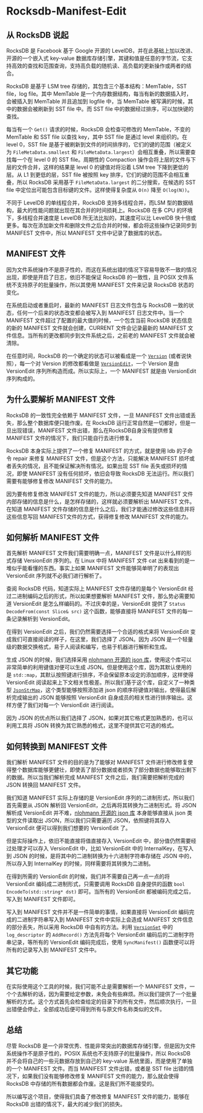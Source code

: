# Rocksdb-Manifest-Edit

## 从 RocksDB 说起

RocksDB 是 Facebook 基于 Google 开源的 LevelDB，并在此基础上加以改进、开源的一个嵌入式 key-value 数据库存储引擎，其键和值是任意的字节流，它支持高效的查找和范围查询，支持高负载的随机读、高负载的更新操作或两者的结合。

RocksDB 是基于 LSM tree 存储的，其包含三个基本结构：MemTable，SST file，log file。其中 MemTable 是一个内存数据结构，每当有新的数据插入时，会被插入到 MemTable 并且追加到 logfile 中，当 MemTable 被写满的时候，其中的数据会被刷新到 SST file 中。而 SST file 中的数据经过排序，可以加快键的查找。

每当有一个 `Get()` 请求的时候，RocksDB 会检查可修改的 MemTable，不变的 MemTable 和 SST file 以查找 key，其中 SST file 是通过 level 来组织的。在 level 0，SST file 是基于被刷新到文件的时间排序的，它们的键的范围（被定义为 `FileMetaData.smallest` 和 `FileMetaData.largest`）会相互重叠，所以需要查找每一个在 level 0 的 SST file。周期性的 Compaction 操作会将上层的文件与下层的文件合并，这样的结果是 level 0 的键值对将沿着 LSM tree 下降到更低的层。从 L1 到更低的层，SST file 被按照 key 排序，它们的键的范围不会相互重叠，所以 RocksDB 采用基于 `FileMetaData.largest` 的二分搜索，在候选的 SST file 中定位出可能包含目标键的文件。这样使得复杂度从 `O(n)` 降至 `O(log(N))`。

不同于 LevelDB 的单线程合并，RocksDB 支持多线程合并，而LSM 型的数据结构，最大的性能问题就出现在其合并的时间损耗上。RocksDB 在多 CPU 的环境下，多线程合并速度是 LevelDB 所无法比拟的，其速度可以比 LevelDB 快十倍或更多。每次在添加新文件和删除文件之后合并的时候，都会将这些操作记录同步到 MANIFEST 文件中，所以 MANIFEST 文件中记录了数据库的状态。

## MANIFEST 文件

因为文件系统操作不是原子性的，而这在系统出错的情况下容易导致不一致的情况出现，即使是开启了日志，依旧不能保证 RocksDB 的一致性，且 POSIX 文件系统不支持原子的批量操作，所以其使用 MANIFEST 文件来记录 RocksDB 状态的变化。

在系统启动或者重启时，最新的 MANIFEST 日志文件包含与 RocksDB 一致的状态，任何一个后来的状态改变都会被写入到 MANIFEST 日志文件中。当一个 MANIFEST 文件超过了配置的最大值的时候，一个包含当前 RocksDB 状态信息的新的 MANIFEST 文件就会创建，CURRENT 文件会记录最新的 MANIFEST 文件信息。当所有的更改都同步到文件系统之后，之前老的 MANIFEST 文件就会被清除。

在任意时间，RocksDB 的一个确定的状态可以被看成是一个 [`Version`](https://github.com/Terark/rocksdb/blob/v5.3.3.terark/db/version_set.h#L611) (或者说快照），每一个对 Version 的修改都看做是 [`VersionEdit`](https://github.com/Terark/rocksdb/blob/v5.3.3.terark/db/version_edit.h#L148)，一个 Version 是由 VersionEdit 序列所构造而成。所以实际上，一个 MANIFEST 就是由 VersionEdit 序列构成的。

## 为什么要解析 MANIFEST 文件

RocksDB 的一致性完全依赖于 MANIFEST 文件，一旦 MANIFEST 文件出错或丢失，那么整个数据库便只能作废。在 RocksDB 运行正常自然是一切都好，但是一旦出现错误，MANIFEST 文件出错，那么在RocksDB自身没有提供修复 MANIFEST 文件的情况下，我们只能自行去进行修复。

RocksDB 本身实际上提供了一个修复 MANIFEST 的方式，就是使用 ldb 的子命令 repair 来修复 MANIFEST 文件，但是这个方法，只能解决 MANIFEST 损坏或者丢失的情况，且不能保证解决所有情况。如果出现 SST file 丢失或损坏的情况，即使 MANIFEST 没有任何损坏，依旧会导致 RocksDB 无法运行。所以我们需要有能够修复修改 MANIFEST 文件的能力。

因为要有修复修改 MANIFEST 文件的能力，所以必须要先知道 MANIFEST 文件内部存储的信息是什么，是怎样存储的，这样就必须要解析出 MANIFEST 文件。在知道 MANIFEST 文件存储的信息是什么之后，我们才能通过修改这些信息并将这些信息写回 MANIFEST文件的方式，获得修复修改 MANIFEST 文件的能力。

## 如何解析 MANIFEST 文件

首先解析 MANIFEST 文件我们需要明确一点，MANIFEST 文件是以什么样的形式存储 VersionEdit 序列的。在 Linux 中将 MANIFEST 文件 cat 出来看到的是一堆似乎能看懂的东西。事实上如果 MANIFEST 文件能够简单明了的表现出 VersionEdit 序列就不必我们进行解析了。

查阅 RocksDB 代码，知道实际上 MANIFEST 文件存储的是每个 VersionEdit 经过二进制编码之后的形式，所以如果想要解析 MANIFEST 文件，那么势必需要知道 VersionEdit 是怎么样编码的。不过庆幸的是，VersionEdit 提供了 `Status DecodeFrom(const Slice& src)` 这个函数，能够直接将 MANIFEST 文件的每一条记录解析到 VersionEdit。

在得到 VersionEdit 之后，我们仍然需要选择一个合适的格式来将 VersionEdit 变成我们可直接阅读的样子，在这里，我们选择了 JSON。因为 JSON 是一个轻量级的数据交换格式，易于人阅读和编写，也易于机器进行解析和生成。

生成 JSON 的时候，我们选择采用 [nlohmann 开源的 json 库](https://github.com/nlohmann/json)，使用这个库可以非常简单的利用键值对便可以生成 JSON。但是使用这个库，因为其默认使用的是 `std::map`，其默认按照键进行排序，不会保留原本设定的添加顺序，这样使得 VersionEdit 阅读起来上下文相关性极差。所以我们基于这个库，自定义了一种类型 [`JsonStrMap`](https://github.com/Terark/terichdb/blob/master/src/terark/terichdb/json.hpp)，这个类型能够按照添加进 json 的顺序将键值对输出，使得最后解析完成输出的 JSON 能够按照 VersionEdit 自身成员的相关性进行排序输出。这样方便了我们对每一个 VersionEdit 进行阅读。

因为 JSON 的优点所以我们选择了 JSON，如果对其它格式更加熟悉的，也可以利用工具将 JSON 转换为其它熟悉的格式，这里不提供其它可选的格式。

## 如何转换到 MANIFEST 文件

我们解析 MANIFEST 文件的目的是为了能够对 MANIFEST 文件进行修改修复使得整个数据库能够更健壮，即使丢了部分数据或者损失了部分数据也能够取出剩下的数据。所以当我们解析完成 MANIFEST 文件之后，我们需要把解析完成的 JSON 转换回 MANIFEST 文件。

我们知道 MANIFEST 实际上存储的是 VersionEdit 序列的二进制形式，所以我们首先需要从 JSON 解析回 VersionEdit，之后再将其转换为二进制形式。将 JSON 解析成 VersionEdit 并不难，[nlohmann 开源的 json 库](https://github.com/nlohmann/json) 本身能够直接从 json 类型的文件读取出 JSON，所以我们只需要遍历 JSON，依照键将其存入 VersionEdit 便可以得到我们想要的 VersionEdit 了。

但是实际操作上，依旧不能直接将值直接存入 VersionEdit 中，部分值仍然需要经过处理才可以存入 VersionEdit 中，比如 VersionEdit 中的 InternalKey，在写入到 JSON 的时候，是将其中的二进制转换为十六进制字符串存储在 JSON 中的，所以存入到 InternalKey 的时候，同样需要将其转换为二进制。

在得到所需的 VersionEdit 的时候，我们并不需要自己再一点一点的将 VersionEdit 编码成二进制形式，只需要调用 RocksDB 自身提供的函数 `bool EncodeTo(std::string* dst)` 即可。当所有的 VersionEdit 都被编码完成之后，写入到 MANIFEST 文件即可。

写入到 MANIFEST 文件并不是一件简单的事情，如果直接将 VersionEdit 编码完成的二进制字符串写入到 MANIFEST 文件中实际上会造成 MANIFEST 文件信息的部分丢失，所以采用 RocksDB 中自有的方法。利用 [`VersionSet`](https://github.com/Terark/rocksdb/blob/v5.3.3.terark/db/version_set.h#L611) 中的 `log_descriptor` 的 `AddRecord()` 方法先将每个 VersionEdit 编码后的二进制字符串记录，等所有的 VersionEdit 编码完成后，使用 `SyncManifest()` 函数便可以将所有的记录写入到 MANIFEST 文件中。

## 其它功能

在实际使用这个工具的时候，我们可能不止是需要解析一个 MANIFEST 文件，一个个去解析的话，因为需要给定参数，未免会有些麻烦。所以我们提供了一个批量解析的方式。这个方式首先会检查给定的目录下的所有文件，然后顺次执行，一旦出错便会停止，全部成功后便可得到所有与原文件名称类似的文件。

## 总结

尽管 RocksDB 是一个非常优秀、性能非常突出的数据库存储引擎，但是因为文件系统操作不是原子性的，POSIX 系统也不支持原子的批量操作，所以 RocksDB 并不会将自己的一些元数据存放到自己的 key-value 系统里面，而是使用了单独的一个 MANIFEST 文件。而当 MANIFEST 文件出错，或者是 SST file 出错的情况下，如果我们没有能够修改修复 MANIFEST 文件的能力，那么就会使得 RocksDB 中存储的所有数据都会作废。这是我们所不能接受的。

所以编写这个项目，使得我们具备了修改修复 MANIFEST 文件的能力，能够在 RocksDB 出错的情况下，最大的减少我们的损失。
